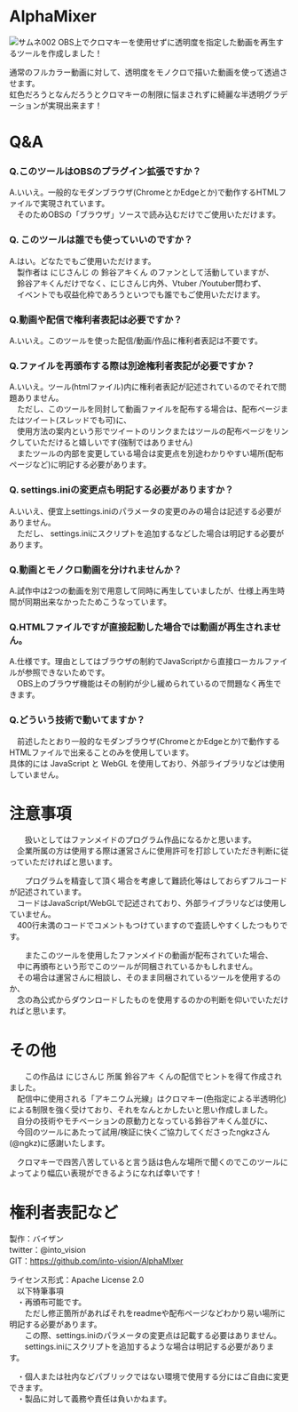 # AlphaMixer
![サムネ002](https://user-images.githubusercontent.com/67828511/86532856-f4be2600-bf07-11ea-95bc-2de121816206.png)
OBS上でクロマキーを使用せずに透明度を指定した動画を再生するツールを作成しました！

通常のフルカラー動画に対して、透明度をモノクロで描いた動画を使って透過させます。  
虹色だろうとなんだろうとクロマキーの制限に悩まされずに綺麗な半透明グラデーションが実現出来ます！


# Q&A
### Q.このツールはOBSのプラグイン拡張ですか？  
A.いいえ。一般的なモダンブラウザ(ChromeとかEdgeとか)で動作するHTMLファイルで実現されています。  
　そのためOBSの「ブラウザ」ソースで読み込むだけでご使用いただけます。  

### Q. このツールは誰でも使っていいのですか？  
A.はい。どなたでもご使用いただけます。  
　製作者は にじさんじ の 鈴谷アキくん のファンとして活動していますが、  
　鈴谷アキくんだけでなく、にじさんじ内外、Vtuber /Youtuber問わず、  
　イベントでも収益化枠であろうといつでも誰でもご使用いただけます。  

### Q.動画や配信で権利者表記は必要ですか？  
A.いいえ。このツールを使った配信/動画/作品に権利者表記は不要です。  

### Q.ファイルを再頒布する際は別途権利者表記が必要ですか？  
A.いいえ。ツール(htmlファイル)内に権利者表記が記述されているのでそれで問題ありません。  
　ただし、このツールを同封して動画ファイルを配布する場合は、配布ページまたはツイート(スレッドでも可)に、  
　使用方法の案内という形でツイートのリンクまたはツールの配布ページをリンクしていただけると嬉しいです(強制ではありません)  
　またツールの内部を変更している場合は変更点を別途わかりやすい場所(配布ページなど)に明記する必要があります。  

### Q. settings.iniの変更点も明記する必要がありますか？  
A.いいえ、便宜上settings.iniのパラメータの変更のみの場合は記述する必要がありません。  
　ただし、 settings.iniにスクリプトを追加するなどした場合は明記する必要があります。  

### Q.動画とモノクロ動画を分けれませんか？  
A.試作中は2つの動画を別で用意して同時に再生していましたが、仕様上再生時間が同期出来なかったためこうなっています。  

### Q.HTMLファイルですが直接起動した場合では動画が再生されません。  
A.仕様です。理由としてはブラウザの制約でJavaScriptから直接ローカルファイルが参照できないためです。  
　OBS上のブラウザ機能はその制約が少し緩められているので問題なく再生できます。  

### Q.どういう技術で動いてますか？  
　前述したとおり一般的なモダンブラウザ(ChromeとかEdgeとか)で動作するHTMLファイルで出来ることのみを使用しています。  
 具体的には JavaScript と WebGL を使用しており、外部ライブラリなどは使用していません。  


# 注意事項
　　扱いとしてはファンメイドのプログラム作品になるかと思います。  
　企業所属の方は使用する際は運営さんに使用許可を打診していただき判断に従っていただければと思います。  

　　プログラムを精査して頂く場合を考慮して難読化等はしておらずフルコードが記述されています。  
　コードはJavaScript/WebGLで記述されており、外部ライブラリなどは使用していません。  
　400行未満のコードでコメントもつけていますので査読しやすくしたつもりです。  
 
　　またこのツールを使用したファンメイドの動画が配布されていた場合、  
　中に再頒布という形でこのツールが同梱されているかもしれません。  
　その場合は運営さんに相談し、そのまま同梱されているツールを使用するのか、  
　念の為公式からダウンロードしたものを使用するのかの判断を仰いでいただければと思います。   
 
# その他
　　この作品は にじさんじ 所属 鈴谷アキ くんの配信でヒントを得て作成されました。  
　配信中に使用される「アキニウム光線」はクロマキー(色指定による半透明化)による制限を強く受けており、それをなんとかしたいと思い作成しました。  
　自分の技術やモチベーションの原動力となっている鈴谷アキくん並びに、  
　今回のツールにあたって試用/検証に快くご協力してくださったngkzさん(@ngkz)に感謝いたします。  
 
　クロマキーで四苦八苦していると言う話は色んな場所で聞くのでこのツールによってより幅広い表現ができるようになれば幸いです！

# 権利者表記など

製作：バイザン  
twitter：@into_vision  
GIT：https://github.com/into-vision/AlphaMIxer  

ライセンス形式：Apache License 2.0  
　以下特筆事項  
　・再頒布可能です。  
　　ただし修正箇所があればそれをreadmeや配布ページなどわかり易い場所に明記する必要があります。  
　　この際、settings.iniのパラメータの変更点は記載する必要はありません。  
　　settings.iniにスクリプトを追加するような場合は明記する必要があります。  

　・個人または社内などパブリックではない環境で使用する分にはご自由に変更できます。  
　・製品に対して義務や責任は負いかねます。  
